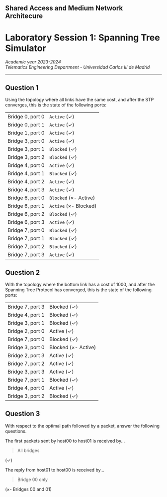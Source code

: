 ## **Shared Access and Medium Network Architecure**

# **Laboratory Session 1: Spanning Tree Simulator**

_Academic year 2023-2024_  
_Telematics Engineering Department - Universidad Carlos III de Madrid_

---

## Question 1
Using the topology where all links have the same cost, and after the STP converges, this is the state of the following ports:

|  |  |
| --- | --- |
| Bridge 0, port 0 | `Active` ($\checkmark$) |
| Bridge 0, port 1 | `Active` ($\checkmark$) |
| Bridge 1, port 0 | `Active` ($\checkmark$) |
| Bridge 3, port 0 | `Active` ($\checkmark$) |
| Bridge 3, port 1 | `Blocked` ($\checkmark$) |
| Bridge 3, port 2 | `Blocked` ($\checkmark$) |
| Bridge 4, port 0 | `Active` ($\checkmark$) |
| Bridge 4, port 1 | `Blocked` ($\checkmark$) |
| Bridge 4, port 2 | `Active` ($\checkmark$) |
| Bridge 4, port 3 | `Active` ($\checkmark$) |
| Bridge 6, port 0 | `Blocked` ($\times$- Active) |
| Bridge 6, port 1 | `Active` ($\times$- Blocked) |
| Bridge 6, port 2 | `Blocked` ($\checkmark$) |
| Bridge 6, port 3 | `Active` ($\checkmark$) |
| Bridge 7, port 0 | `Blocked` ($\checkmark$) |
| Bridge 7, port 1 | `Blocked` ($\checkmark$) |
| Bridge 7, port 2 | `Blocked` ($\checkmark$) |
| Bridge 7, port 3 | `Active` ($\checkmark$) |

## Question 2
With the topology where the bottom link has a cost of 1000, and after the Spanning Tree Protocol has converged, this is the state of the following ports:

|  |  |
| --- | --- |
| Bridge 7, port 3 | Blocked ($\checkmark$) |
| Bridge 4, port 1 | Blocked ($\checkmark$) |
| Bridge 3, port 1 | Blocked ($\checkmark$) |
| Bridge 2, port 0 | Active ($\checkmark$) |
| Bridge 7, port 0 | Blocked ($\checkmark$) |
| Bridge 3, port 0  | Blocked ($\times$- Active) |
| Bridge 2, port 3 | Active ($\checkmark$) |
| Bridge 7, port 2 | Active ($\checkmark$) |
| Bridge 3, port 3 | Active ($\checkmark$) |
| Bridge 7, port 1 | Blocked ($\checkmark$) |
| Bridge 4, port 0 | Active ($\checkmark$) |
| Bridge 3, port 2 | Blocked ($\checkmark$) |

## Question 3
With respect to the optimal path followed by a packet, answer the following questions.

The first packets sent by host00 to host01 is received by...
> All bridges

($\checkmark$)

The reply from host01 to host00 is received by...
> Bridge 00 only

($\times$- Bridges 00 and 01)

